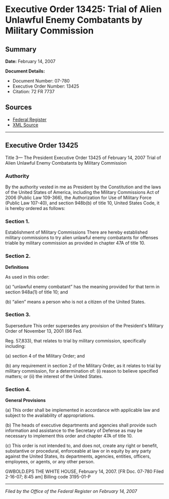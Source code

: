 # Executive Order 13425: Trial of Alien Unlawful Enemy Combatants by Military Commission

## Summary

**Date:** February 14, 2007

**Document Details:**
- Document Number: 07-780
- Executive Order Number: 13425
- Citation: 72 FR 7737

## Sources
- [Federal Register](https://www.federalregister.gov/documents/2007/02/20/07-780/trial-of-alien-unlawful-enemy-combatants-by-military-commission)
- [XML Source](https://www.federalregister.gov/documents/full_text/xml/2007/02/20/07-780.xml)

---

## Executive Order 13425

Title 3—
The President
Executive Order 13425 of February 14, 2007
Trial of Alien Unlawful Enemy Combatants by Military 
Commission
### Authority

By the authority vested in me as President by the Constitution and the laws of the United States of America, including the Military Commissions Act of 2006 (Public Law 109-366), the Authorization for Use of Military Force (Public Law 107-40), and section 948b(b) of title 10, United States Code, it is hereby ordered as follows:
### Section 1.

Establishment of Military Commissions
There are hereby established military commissions to try alien unlawful enemy combatants for offenses triable by military commission as provided in chapter 47A of title 10.
### Section 2.

**Definitions**

As used in this order:

(a) “unlawful enemy combatant” has the meaning provided for that term in section 948a(1) of title 10; and

(b) “alien” means a person who is not a citizen of the United States.
### Section 3.

Supersedure
This order supersedes any provision of the President's Military Order of November 13, 2001 (66 
Fed.

Reg.
57,833), that relates to trial by military commission, specifically including:

(a) section 4 of the Military Order; and

(b) any requirement in section 2 of the Military Order, as it relates to trial by military commission, for a determination of:
    (i) reason to believe specified matters; or
    (ii) the interest of the United States.
### Section 4.

**General Provisions**

(a) This order shall be implemented in accordance with applicable law and subject to the availability of appropriations.

(b) The heads of executive departments and agencies shall provide such information and assistance to the Secretary of Defense as may be necessary to implement this order and chapter 47A of title 10.

(c) This order is not intended to, and does not, create any right or benefit, substantive or procedural, enforceable at law or in equity by any party against the United States, its departments, agencies, entities, officers, employees, or agents, or any other person.

GWBOLD.EPS
THE WHITE HOUSE,
February 14, 2007.
[FR Doc. 07-780
Filed 2-16-07; 8:45 am]
Billing code 3195-01-P

---

*Filed by the Office of the Federal Register on February 14, 2007*
